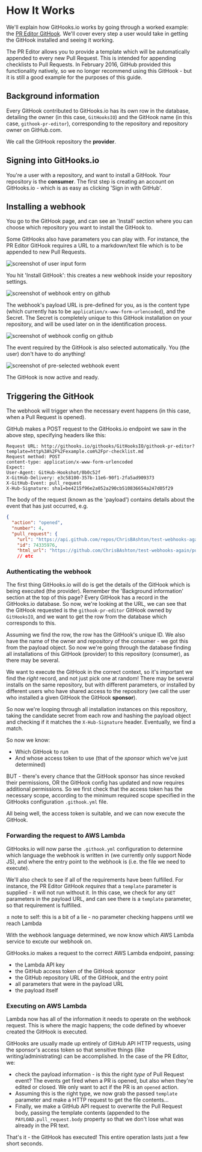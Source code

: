 # How It Works
We'll explain how GitHooks.io works by going through a worked example: the [PR Editor GitHook](http://githooks.io/githooks/GitHooksIO/githook-pr-editor). We'll cover every step a user would take in getting the GitHook installed and seeing it working.

The PR Editor allows you to provide a template which will be automatically appended to every new Pull Request. This is intended for appending checklists to Pull Requests. In February 2016, GitHub provided this functionality natively, so we no longer recommend using this GitHook - but it is still a good example for the purposes of this guide.

## Background information
Every GitHook contributed to GitHooks.io has its own row in the database, detailing the owner (in this case, `GitHooksIO`) and the GitHook name (in this case, `githook-pr-editor`), corresponding to the repository and repository owner on GitHub.com.

We call the GitHook repository the **provider**.

## Signing into GitHooks.io
You're a user with a repository, and want to install a GitHook. *Your* repository is the **consumer**. The first step is creating an account on GitHooks.io - which is as easy as clicking 'Sign in with GitHub'.

## Installing a webhook
You go to the GitHook page, and can see an 'Install' section where you can choose which repository you want to install the GitHook to.

Some GitHooks also have parameters you can play with. For instance, the PR Editor GitHook requires a URL to a markdown/text file which is to be appended to new Pull Requests.

![screenshot of user input form](https://cloud.githubusercontent.com/assets/16819594/16172564/8bcfb37c-3584-11e6-9a34-286fa061b043.png)

You hit 'Install GitHook': this creates a new webhook inside your repository settings.

![screenshot of webhook entry on github]("https://cloud.githubusercontent.com/assets/16819594/16172662/a987ea56-3584-11e6-8c3f-d9668e90aaaa.png)

The webhook's payload URL is pre-defined for you, as is the content type (which currently has to be `application/x-www-form-urlencoded`), and the Secret. The Secret is completely unique to this GitHook installation on your repository, and will be used later on in the identification process.

![screenshot of webhook config on github](https://cloud.githubusercontent.com/assets/16819594/16172665/b7fed900-3584-11e6-921b-3e316f476f86.png)

The event required by the GitHook is also selected automatically. You (the user) don't have to do anything!

![screenshot of pre-selected webhook event](https://cloud.githubusercontent.com/assets/16819594/16172681/37634e24-3585-11e6-8b5f-cc3c01d8ad11.png)

The GitHook is now active and ready.

## Triggering the GitHook
The webhook will trigger when the necessary event happens (in this case, when a Pull Request is opened).

GitHub makes a POST request to the GitHooks.io endpoint we saw in the above step, specifying headers like this:

```
Request URL: http://githooks.io/githooks/GitHooksIO/githook-pr-editor?template=http%3A%2F%2Fexample.com%2Fpr-checklist.md
Request method: POST
content-type: application/x-www-form-urlencoded
Expect: 
User-Agent: GitHub-Hookshot/0b0c52f
X-GitHub-Delivery: e3c58100-357b-11e6-90f1-2fa5ad909373
X-GitHub-Event: pull_request
X-Hub-Signature: sha1=be4215f96e2a052a290cb510836654a247d05f29
```

The body of the request (known as the 'payload') contains details about the event that has just occurred, e.g.

```json
{
  "action": "opened",
  "number": 4,
  "pull_request": {
    "url": "https://api.github.com/repos/ChrisBAshton/test-webhooks-again/pulls/4",
    "id": 74335976,
    "html_url": "https://github.com/ChrisBAshton/test-webhooks-again/pull/4",
    // etc
```

### Authenticating the webhook
The first thing GitHooks.io will do is get the details of the GitHook which is being executed (the provider). Remember the 'Background information' section at the top of this page? Every GitHook has a record in the GitHooks.io database. So now, we're looking at the URL, we can see that the GitHook requested is the `githook-pr-editor` GitHook owned by `GitHooksIO`, and we want to get the row from the database which corresponds to this.

Assuming we find the row, the row has the GitHook's unique ID. We also have the name of the owner and repository of the consumer - we got this from the payload object. So now we're going through the database finding all installations of this GitHook (provider) to this repository (consumer), as there may be several.

We want to execute the GitHook in the correct context, so it's important we find the *right* record, and not just pick one at random! There may be several installs on the same repository, but with different parameters, or installed by different users who have shared access to the repository (we call the user who installed a given GitHook the GitHook **sponsor**).

So now we're looping through all installation instances on this repository, taking the candidate secret from each row and hashing the payload object and checking if it matches the `X-Hub-Signature` header. Eventually, we find a match.

So now we know:

* Which GitHook to run
* And whose access token to use (that of the *sponsor* which we've just determined)

BUT - there's every chance that the GitHook sponsor has since revoked their permissions, OR the GitHook config has updated and now requires additional permissions. So we first check that the access token has the necessary scope, according to the minimum required scope specified in the GitHooks configuration `.githook.yml` file.

All being well, the access token is suitable, and we can now execute the GitHook.

### Forwarding the request to AWS Lambda
GitHooks.io will now parse the `.githook.yml` configuration to determine which language the webhook is written in (we currently only support Node JS), and where the entry point to the webhook is (i.e. the file we need to execute).

We'll also check to see if all of the requirements have been fulfilled. For instance, the PR Editor GitHook *requires* that a `template` parameter is supplied - it will not run without it. In this case, we check for any `GET` parameters in the payload URL, and can see there is a `template` parameter, so that requirement is fulfilled.

± note to self: this is a bit of a lie - no parameter checking happens until we reach Lambda

With the webhook language determined, we now know which AWS Lambda service to excute our webhook on.

GitHooks.io makes a request to the correct AWS Lambda endpoint, passing:

* the Lambda API key
* the GitHub access token of the GitHook sponsor
* the GitHub repository URL of the GitHook, and the entry point
* all parameters that were in the payload URL
* the payload itself

### Executing on AWS Lambda
Lambda now has all of the information it needs to operate on the webhook request. This is where the magic happens; the code defined by whoever created the GitHook is executed.

GitHooks are usually made up entirely of GitHub API HTTP requests, using the sponsor's access token so that sensitive things (like writing/administrating) can be accomplished. In the case of the PR Editor, we:

* check the payload information - is this the right *type* of Pull Request event? The events get fired when a PR is opened, but also when they're edited or closed. We only want to act if the PR is an `opened` action.
* Assuming this is the right type, we now grab the passed `template` parameter and make a HTTP request to get the file contents...
* Finally, we make a GitHub API request to overwrite the Pull Request body, passing the template contents (appended to the `PAYLOAD.pull_request.body` property so that we don't lose what was already in the PR text.

That's it - the GitHook has executed! This entire operation lasts just a few short seconds.
